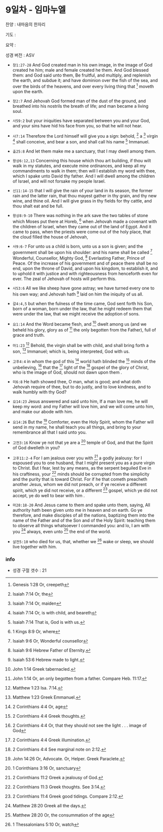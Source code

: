 # 9일차 - 임마누엘

찬양 : 내마음의 한자리

기도 : 

요약 : 

성경 버전 : ASV

- `창1:27-28` And God created man in his own image, in the image of God created he him; male and female created he them. And God blessed them: and God said unto them, Be fruitful, and multiply, and replenish the earth, and subdue it; and have dominion over the fish of the sea, and over the birds of the heavens, and over every living thing that [^Gen1:28a] moveth upon the earth.
[^Gen1:28a]: Genesis 1:28 Or, creepeth 


- `창2:7` And Jehovah God formed man of the dust of the ground, and breathed into his nostrils the breath of life; and man became a living soul.

- `사59:2` but your iniquities have separated between you and your God, and your sins have hid his face from you, so that he will not hear.

- `사7:14` Therefore the Lord himself will give you a sign: behold, [^Isa7:14a] a [^Isa7:14b] virgin [^Isa7:14c] shall conceive, and bear a son, and shall call his name [^Isa7:14d] Immanuel.
[^Isa7:14a]: Isaiah 7:14 Or, the 
[^Isa7:14b]: Isaiah 7:14 Or, maiden 
[^Isa7:14c]: Isaiah 7:14 Or, is with child, and beareth 
[^Isa7:14d]: Isaiah 7:14 That is, God is with us. 


- `출25:8` And let them make me a sanctuary, that I may dwell among them.

- `왕상6:12,13` Concerning this house which thou art building, if thou wilt walk in my statutes, and execute mine ordinances, and keep all my commandments to walk in them; then will I establish my word with thee, which I spake unto David thy father. And I will dwell among the children of Israel, and will not forsake my people Israel.

- `신11:14-15` that I will give the rain of your land in its season, the former rain and the latter rain, that thou mayest gather in thy grain, and thy new wine, and thine oil. And I will give grass in thy fields for thy cattle, and thou shalt eat and be full.

- `왕상8:9-10` There was nothing in the ark save the two tables of stone which Moses put there at Horeb, [^1Kgs8:9a] when Jehovah made a covenant with the children of Israel, when they came out of the land of Egypt. And it came to pass, when the priests were come out of the holy place, that the cloud filled the house of Jehovah,
[^1Kgs8:9a]: 1 Kings 8:9 Or, where 


- `사9:6-7` For unto us a child is born, unto us a son is given; and the government shall be upon his shoulder: and his name shall be called [^Isa9:6a] Wonderful, Counsellor, Mighty God, [^Isa9:6b] Everlasting Father, Prince of Peace. Of the increase of his government and of peace there shall be no end, upon the throne of David, and upon his kingdom, to establish it, and to uphold it with justice and with righteousness from henceforth even for ever. The zeal of Jehovah of hosts will perform this.
[^Isa9:6a]: Isaiah 9:6 Or, Wonderful counsellor 
[^Isa9:6b]: Isaiah 9:6 Hebrew Father of Eternity. 


- `사53:6` All we like sheep have gone astray; we have turned every one to his own way; and Jehovah hath [^Isa53:6a] laid on him the iniquity of us all.
[^Isa53:6a]: Isaiah 53:6 Hebrew made to light. 


- `갈4:4,5` but when the fulness of the time came, God sent forth his Son, born of a woman, born under the law, that he might redeem them that were under the law, that we might receive the adoption of sons.

- `요1:14` And the Word became flesh, and [^John1:14a] dwelt among us (and we beheld his glory, glory as of [^John1:14b] the only begotten from the Father), full of grace and truth.
[^John1:14a]: John 1:14 Greek tabernacled. 
[^John1:14b]: John 1:14 Or, an only begotten from a father. Compare Heb. 11:17. 


- `마1:23` [^Matt1:23a] Behold, the virgin shall be with child, and shall bring forth a son, [^Matt1:23b] Immanuel; which is, being interpreted, God with us.
[^Matt1:23a]: Matthew 1:23 Isa. 7:14. 
[^Matt1:23b]: Matthew 1:23 Greek Emmanuel. 


- `고후4:4` in whom the god of this [^2Cor4:4a] world hath blinded the [^2Cor4:4b] minds of the unbelieving, [^2Cor4:4c] that the [^2Cor4:4d] light of the [^2Cor4:4e] gospel of the glory of Christ, who is the image of God, should not dawn upon them .
[^2Cor4:4a]: 2 Corinthians 4:4 Or, age 
[^2Cor4:4b]: 2 Corinthians 4:4 Greek thoughts. 
[^2Cor4:4c]: 2 Corinthians 4:4 Or, that they should not see the light . . . image of God 
[^2Cor4:4d]: 2 Corinthians 4:4 Greek illumination. 
[^2Cor4:4e]: 2 Corinthians 4:4 See marginal note on 2:12. 


- `미6:8` He hath showed thee, O man, what is good; and what doth Jehovah require of thee, but to do justly, and to love kindness, and to walk humbly with thy God?

- `요14:23` Jesus answered and said unto him, If a man love me, he will keep my word: and my Father will love him, and we will come unto him, and make our abode with him.

- `요14:26` But the [^John14:26a] Comforter, even the Holy Spirit, whom the Father will send in my name, he shall teach you all things, and bring to your remembrance all that I said unto you.
[^John14:26a]: John 14:26 Or, Advocate. Or, Helper. Greek Paraclete. 


- `고전3:16` Know ye not that ye are a [^1Cor3:16a] temple of God, and that the Spirit of God dwelleth in you?
[^1Cor3:16a]: 1 Corinthians 3:16 Or, sanctuary 


- `고후11:2-4` For I am jealous over you with [^2Cor11:2a] a godly jealousy: for I espoused you to one husband, that I might present you as a pure virgin to Christ. But I fear, lest by any means, as the serpent beguiled Eve in his craftiness, your [^2Cor11:3a] minds should be corrupted from the simplicity and the purity that is toward Christ. For if he that cometh preacheth another Jesus, whom we did not preach, or if ye receive a different spirit, which ye did not receive, or a different [^2Cor11:4a] gospel, which ye did not accept, ye do well to bear with him .
[^2Cor11:2a]: 2 Corinthians 11:2 Greek a jealousy of God. 
[^2Cor11:3a]: 2 Corinthians 11:3 Greek thoughts. See 3:14. 
[^2Cor11:4a]: 2 Corinthians 11:4 Greek good tidings. Compare 2:12. 


- `마28:18-20` And Jesus came to them and spake unto them, saying, All authority hath been given unto me in heaven and on earth. Go ye therefore, and make disciples of all the nations, baptizing them into the name of the Father and of the Son and of the Holy Spirit: teaching them to observe all things whatsoever I commanded you: and lo, I am with you [^Matt28:20a] always, even unto [^Matt28:20b] the end of the world.
[^Matt28:20a]: Matthew 28:20 Greek all the days. 
[^Matt28:20b]: Matthew 28:20 Or, the consummation of the age 


- `살전5:10` who died for us, that, whether we [^1Thess5:10a] wake or sleep, we should live together with him.
[^1Thess5:10a]: 1 Thessalonians 5:10 Or, watch 


### info

- 성경 구절 갯수 : 21